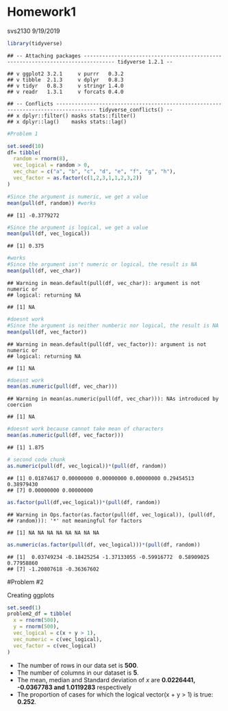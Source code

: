 Homework1
================
svs2130
9/19/2019

``` r
library(tidyverse)
```

    ## -- Attaching packages -------------------------------------------------------------------------------- tidyverse 1.2.1 --

    ## v ggplot2 3.2.1     v purrr   0.3.2
    ## v tibble  2.1.3     v dplyr   0.8.3
    ## v tidyr   0.8.3     v stringr 1.4.0
    ## v readr   1.3.1     v forcats 0.4.0

    ## -- Conflicts ----------------------------------------------------------------------------------- tidyverse_conflicts() --
    ## x dplyr::filter() masks stats::filter()
    ## x dplyr::lag()    masks stats::lag()

``` r
#Problem 1

set.seed(10)
df= tibble(
  random = rnorm(8),
  vec_logical = random > 0,
  vec_char = c("a", "b", "c", "d", "e", "f", "g", "h"),
  vec_factor = as.factor(c(1,2,3,1,1,2,3,2))
)

#Since the argument is numeric, we get a value
mean(pull(df, random)) #works
```

    ## [1] -0.3779272

``` r
#Since the argument is logical, we get a value
mean(pull(df, vec_logical)) 
```

    ## [1] 0.375

``` r
#works
#Since the argument isn't numeric or logical, the result is NA
mean(pull(df, vec_char)) 
```

    ## Warning in mean.default(pull(df, vec_char)): argument is not numeric or
    ## logical: returning NA

    ## [1] NA

``` r
#doesnt work
#Since the argument is neither numberic nor logical, the result is NA
mean(pull(df, vec_factor)) 
```

    ## Warning in mean.default(pull(df, vec_factor)): argument is not numeric or
    ## logical: returning NA

    ## [1] NA

``` r
#doesnt work
mean(as.numeric(pull(df, vec_char))) 
```

    ## Warning in mean(as.numeric(pull(df, vec_char))): NAs introduced by coercion

    ## [1] NA

``` r
#doesnt work because cannot take mean of characters
mean(as.numeric(pull(df, vec_factor)))
```

    ## [1] 1.875

``` r
# second code chunk
as.numeric(pull(df, vec_logical))*(pull(df, random))
```

    ## [1] 0.01874617 0.00000000 0.00000000 0.00000000 0.29454513 0.38979430
    ## [7] 0.00000000 0.00000000

``` r
as.factor(pull(df,vec_logical))*(pull(df, random))
```

    ## Warning in Ops.factor(as.factor(pull(df, vec_logical)), (pull(df,
    ## random))): '*' not meaningful for factors

    ## [1] NA NA NA NA NA NA NA NA

``` r
as.numeric(as.factor(pull(df, vec_logical)))*(pull(df, random))
```

    ## [1]  0.03749234 -0.18425254 -1.37133055 -0.59916772  0.58909025  0.77958860
    ## [7] -1.20807618 -0.36367602

\#Problem \#2

Creating ggplots

``` r
set.seed(1)
problem2_df = tibble(
  x = rnorm(500),
  y = rnorm(500),
  vec_logical = c(x + y > 1),
  vec_numeric = c(vec_logical),
  vec_factor = c(vec_logical)
)
```

  - The number of rows in our data set is **500**.
  - The number of columns in our dataset is **5**.
  - The mean, median and Standard deviation of *x* are **0.0226441,
    -0.0367783 and 1.0119283** respectively
  - The proportion of cases for which the logical vector(x + y \> 1) is
    true: **0.252**.
